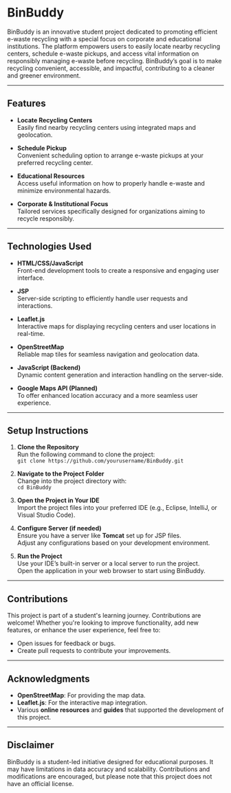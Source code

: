 # **BinBuddy**

BinBuddy is an innovative student project dedicated to promoting efficient e-waste recycling with a special focus on corporate and educational institutions. The platform empowers users to easily locate nearby recycling centers, schedule e-waste pickups, and access vital information on responsibly managing e-waste before recycling. BinBuddy’s goal is to make recycling convenient, accessible, and impactful, contributing to a cleaner and greener environment.

---

## **Features**

- **Locate Recycling Centers**  
  Easily find nearby recycling centers using integrated maps and geolocation.

- **Schedule Pickup**  
  Convenient scheduling option to arrange e-waste pickups at your preferred recycling center.

- **Educational Resources**  
  Access useful information on how to properly handle e-waste and minimize environmental hazards.

- **Corporate & Institutional Focus**  
  Tailored services specifically designed for organizations aiming to recycle responsibly.

---

## **Technologies Used**

- **HTML/CSS/JavaScript**  
  Front-end development tools to create a responsive and engaging user interface.

- **JSP**  
  Server-side scripting to efficiently handle user requests and interactions.

- **Leaflet.js**  
  Interactive maps for displaying recycling centers and user locations in real-time.

- **OpenStreetMap**  
  Reliable map tiles for seamless navigation and geolocation data.

- **JavaScript (Backend)**  
  Dynamic content generation and interaction handling on the server-side.

- **Google Maps API (Planned)**  
  To offer enhanced location accuracy and a more seamless user experience.

---

## **Setup Instructions**

1. **Clone the Repository**  
   Run the following command to clone the project:  
   `git clone https://github.com/yourusername/BinBuddy.git`

2. **Navigate to the Project Folder**  
   Change into the project directory with:  
   `cd BinBuddy`

3. **Open the Project in Your IDE**  
   Import the project files into your preferred IDE (e.g., Eclipse, IntelliJ, or Visual Studio Code).

4. **Configure Server (if needed)**  
   Ensure you have a server like **Tomcat** set up for JSP files.  
   Adjust any configurations based on your development environment.

5. **Run the Project**  
   Use your IDE’s built-in server or a local server to run the project.  
   Open the application in your web browser to start using BinBuddy.

---

## **Contributions**

This project is part of a student's learning journey. Contributions are welcome! Whether you're looking to improve functionality, add new features, or enhance the user experience, feel free to:

- Open issues for feedback or bugs.
- Create pull requests to contribute your improvements.

---

## **Acknowledgments**

- **OpenStreetMap**: For providing the map data.
- **Leaflet.js**: For the interactive map integration.
- Various **online resources** and **guides** that supported the development of this project.

---

## **Disclaimer**

BinBuddy is a student-led initiative designed for educational purposes. It may have limitations in data accuracy and scalability. Contributions and modifications are encouraged, but please note that this project does not have an official license.
